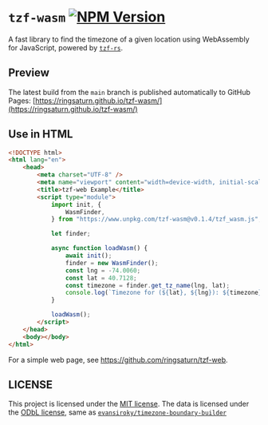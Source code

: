 # `tzf-wasm` [![NPM Version](https://img.shields.io/npm/v/tzf-wasm)](https://www.npmjs.com/package/tzf-wasm)

A fast library to find the timezone of a given location using WebAssembly for
JavaScript, powered by [`tzf-rs`](https://github.com/ringsaturn/tzf-rs).

## Preview

The latest build from the `main` branch is published automatically to GitHub Pages:
[https://ringsaturn.github.io/tzf-wasm/](https://ringsaturn.github.io/tzf-wasm/)

## Use in HTML

```html
<!DOCTYPE html>
<html lang="en">
    <head>
        <meta charset="UTF-8" />
        <meta name="viewport" content="width=device-width, initial-scale=1.0" />
        <title>tzf-web Example</title>
        <script type="module">
            import init, {
                WasmFinder,
            } from "https://www.unpkg.com/tzf-wasm@v0.1.4/tzf_wasm.js";

            let finder;

            async function loadWasm() {
                await init();
                finder = new WasmFinder();
                const lng = -74.0060;
                const lat = 40.7128;
                const timezone = finder.get_tz_name(lng, lat);
                console.log(`Timezone for (${lat}, ${lng}): ${timezone}`);
            }

            loadWasm();
        </script>
    </head>
    <body></body>
</html>
```

For a simple web page, see <https://github.com/ringsaturn/tzf-web>.

## LICENSE

This project is licensed under the [MIT license](./LICENSE). The data is
licensed under the
[ODbL license](https://github.com/ringsaturn/tzf-rel/blob/main/LICENSE), same as
[`evansiroky/timezone-boundary-builder`](https://github.com/evansiroky/timezone-boundary-builder)
